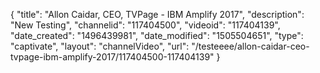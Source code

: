 {
    "title": "Allon Caidar, CEO, TVPage - IBM Amplify 2017",
    "description": "New Testing",
    "channelid": "117404500",
    "videoid": "117404139",
    "date_created": "1496439981",
    "date_modified": "1505504651",
    "type": "captivate",
    "layout": "channelVideo",
    "url": "\/testeeee\/allon-caidar-ceo-tvpage-ibm-amplify-2017\/117404500-117404139"
}